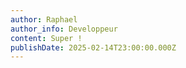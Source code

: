 ```yaml
---
author: Raphael
author_info: Developpeur
content: Super !
publishDate: 2025-02-14T23:00:00.000Z
---
```


